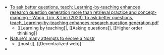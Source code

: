 - [To ask better questions, teach: Learning-by-teaching enhances research question generation more than retrieval practice and concept-mapping - Wong, Lim, & Lim (2023) To ask better questions, teach_Learning-by-teaching enhances research question generation.pdf](https://www.sarahshihuiwong.com/_files/ugd/8b1a2f_76e33cd7e068453d9e937ace2fff3be0.pdf?index=true)
	- [[Learning by teaching]], [[Asking questions]], [[Higher order thinking]]
- [Nature's many attempts to evolve a Nostr](https://newsletter.squishy.computer/p/natures-many-attempts-to-evolve-a?publication_id=307993&post_id=143032514&isFreemail=true&r=1gwis&triedRedirect=true)
	- [[nostr]], [[Decentralized web]]
-